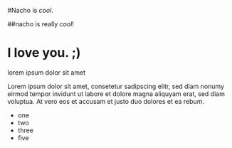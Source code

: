 

#Nacho is *cool*.

##nacho is really _cool_!


# I **love you**. ;) 

lorem ipsum dolor sit amet 

Lorem ipsum dolor sit amet, consetetur sadipscing elitr, sed diam nonumy eirmod tempor invidunt ut labore et dolore magna aliquyam erat, sed diam voluptua. At vero eos et accusam et justo duo dolores et ea rebum.

   + one 
   + two
   + three
   + five

